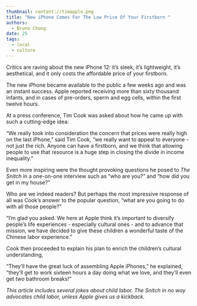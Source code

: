 ```yaml
---
thumbnail: content://timapple.png
title: "New iPhone Comes For The Low Price Of Your Firstborn "
authors:
  - Bruno Chong
date: 25
tags:
  - local
  - culture
---
```


Critics are raving about the new iPhone 12: it’s sleek, it’s lightweight, it’s aesthetical, and it only costs the affordable price of your firstborn.

The new iPhone became available to the public a few weeks ago and was an instant success. Apple reported receiving more than sixty thousand infants, and in cases of pre-orders, sperm and egg cells, within the first twelve hours.

At a press conference, Tim Cook was asked about how he came up with such a cutting-edge idea:

“We really took into consideration the concern that prices were really high on the last iPhone,” said Tim Cook, “we really want to appeal to everyone - not just the rich. Anyone can have a firstborn, and we think that allowing people to use that resource is a huge step in closing the divide in income inequality.”

Even more inspiring were the thought provoking questions he posed to *The Snitch* in a one-on-one interview such as “who are you?” and “how did you get in my house?”

Who are we indeed readers? But perhaps the most impressive response of all was Cook’s answer to the popular question, “what are you going to do with all those people?”

“I’m glad you asked. We here at Apple think it’s important to diversify people’s life experiences - especially cultural ones - and to advance that mission, we have decided to give these children a wonderful taste of the Chinese labor experience.”

Cook then proceeded to explain his plan to enrich the children’s cultural understanding,

“They’ll have the great luck of assembling Apple iPhones,” he explained, “they’ll get to work sixteen hours a day doing what we love, and they’ll even get *two* bathroom breaks!”

*This article includes several jokes about child labor. The Snitch in no way advocates child labor, unless Apple gives us a kickback.*
